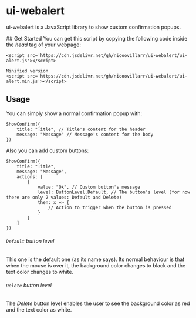 # ui-webalert
ui-webalert is a JavaScript library to  show custom confirmation popups.

## Get Started 
You can get this script by copying the following code inside the _head_ tag of your webpage:
```
<script src='https://cdn.jsdelivr.net/gh/nicoovillarr/ui-webalert/ui-alert.js'></script>

Minified version
<script src='https://cdn.jsdelivr.net/gh/nicoovillarr/ui-webalert/ui-alert.min.js'></script>
```

## Usage
You can simply show a normal confirmation popup with:
```
ShowConfirm({
    title: "Title", // Title's content for the header
    message: "Message" // Message's content for the body
})
```

Also you can add custom buttons:
```
ShowConfirm({
    title: "Title",
    message: "Message",
    actions: [
        {
            value: "Ok", // Custom button's message
            level: ButtonLevel.Default, // The button's level (for now there are only 2 values: Default and Delete)
            then: x => {
                // Action to trigger when the button is pressed
            }
        }
    ]
})
```

###### `Default` button level
This one is the default one (as its name says). Its normal behaviour is that when the mouse is over it, the background color changes to black and the text color changes to white.

###### `Delete` button level
The _Delete_ button level enables the user to see the background color as red and the text color as white.